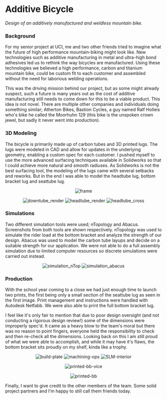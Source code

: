 # Additive Bicycle

*Design of an additively manufactured and weldless mountain bike.*

### Background

For my senior project at UCI, me and two other friends tried to imagine what the future of high performance mountain-biking might look like. New technologies
such as additive manufacturing in metal and ultra-high bond adhesives led us to rethink the way bicycles are manufactured. Using these technologies we believed 
a high performance, carbon and titanium mountain bike, could be custom fit to each customer and assembled without the need for laborious welding operations.

This was the driving mission behind our project, but as some might already suspect, such a future is many years out as the cost of additive manufacturing still needs to come down for this to be a viable product. This idea is not novel. There are multiple other companies and individuals doing something similar; Atherton Bikes, Bastion Cycles, a guy named Ralf Holleis who's bike he called the Moorhuhn 129 (this bike is the unspoken crown jewel, but sadly it never went into 
production).

### 3D Modeling

The bicycle is primarily made up of carbon tubes and 3D printed lugs. The lugs were modeled in CAD and allow for updates in the underlying geometry, enabling a custom spec for each customer. I pushed myself to use the more advanced surfacing techniques available in Solidworks so that I could achieve more natural and smooth radiuses. As Solidworks is not the best surfacing tool, the modeling of the lugs came with several setbacks and reworks. But in the end I was able to model the 
headtube lug, bottom bracket lug and seattube lug.

<p class="img_row" align="center">
  <img alt="frame" src=".\media\portfolio\additive_bicycle\Gluebi_v1.png"/>
</p>

<p class="img_row" align="center">
  <img class="img_3row" alt="downtube_render" src=".\media\portfolio\additive_bicycle\Down Tube Closeup.png"/>
  <img class="img_3row" alt="headtube_render" src=".\media\portfolio\additive_bicycle\Head Tube Closeup.png"/>
  <img class="img_3row" alt="headtube_cross" src=".\media\portfolio\additive_bicycle\post bool add headtube.png"/>
</p>

### Simulations

Two different simulation tools were used; nTopology and Abacus. Screenshots from both tools are shown respectively. nTopology was used to simulate the rider load at the 
bottom bracket and analyze the strength of our design. Abacus was used to model the carbon tube layups and decide on a suitable strength for our application. We were not 
able to do a full assembly simulation due to limited computer resources so discrete simulations were carried out instead.

<p class="img_row" align="center">
  <img class="img_2row" alt="simulation_nTop" src=".\media\portfolio\additive_bicycle\BB Sim 1.png"/>
  <img class="img_2row" alt="simulation_abacus" src=".\media\portfolio\additive_bicycle\Tube_ply.png"/>
</p>

### Production

With the school year coming to a close we had just enough time to launch two prints, the first being only a small section of the seattube lug as seen in the first image. 
Print management and instructions were handled with Autodesk Netfabb. We were also able to print the full bottom bracket lug.

I feel like it's only fair to mention that due to poor design oversight (and not conducting a rigorous design review!) some of the dimensions were improperly spec'd. It came as a heavy blow to the team's moral but there was no reason to point fingers, everyone held the responsibility to check and then re-check all the dimensions. Looking back on this I am still proud of what we were able to accomplish, and while it may have it's flaws, the bottom bracket sits proudly on my shelf, kinda like a trophy.

<p class="img_row" align="center">
  <img class="img_3row" alt="build-plate" src=".\media\portfolio\additive_bicycle\IMG_2312.jpg">
  <img class="img_3row" alt="machining-ops" src=".\media\portfolio\additive_bicycle\IMG_2334.jpg">
  <img class="img_3row" alt="SLM-interior" src=".\media\portfolio\additive_bicycle\IMG_2350.jpg">
</p>

<p class="img_row" align="center">
  <img alt="printed-bb-vice" src=".\media\portfolio\additive_bicycle\IMG_4998_cropped.jpg">
</p>

<p class="img_row" align="center">
  <img alt="printed-bb" src=".\media\portfolio\additive_bicycle\IMG-8908.jpg">
</p>

Finally, I want to give credit to the other members of the team. Some solid project partners and I'm happy to still call them friends today.